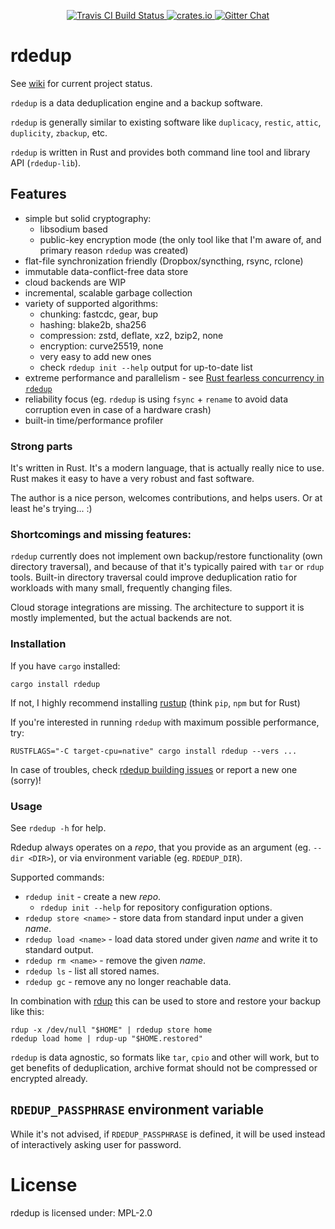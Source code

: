 <!-- README.md is auto-generated from README.tpl with `cargo readme` -->

<p align="center">
  <a href="https://travis-ci.org/dpc/rdedup">
      <img src="https://img.shields.io/travis/dpc/rdedup/master.svg?style=flat-square" alt="Travis CI Build Status">
  </a>
  <a href="https://crates.io/crates/rdedup">
      <img src="http://meritbadge.herokuapp.com/rdedup?style=flat-square" alt="crates.io">
  </a>
  <a href="https://gitter.im/dpc/rdedup">
      <img src="https://img.shields.io/badge/GITTER-join%20chat-green.svg?style=flat-square" alt="Gitter Chat">
  </a>
  <br>
</p>

# rdedup

See [wiki](https://github.com/dpc/rdedup/wiki) for current project status.

`rdedup` is a data deduplication engine and a backup software.

`rdedup` is generally similar to existing software like
 `duplicacy`, `restic`, `attic`, `duplicity`, `zbackup`, etc.

`rdedup` is written in Rust and provides both command line tool
and library API (`rdedup-lib`).

 ## Features

 * simple but solid cryptography:
   * libsodium based
   * public-key encryption mode (the only tool like that I'm aware of,
     and primary reason `rdedup` was created)
 * flat-file synchronization friendly (Dropbox/syncthing, rsync, rclone)
 * immutable data-conflict-free data store
 * cloud backends are WIP
 * incremental, scalable garbage collection
 * variety of supported algorithms:
   * chunking: fastcdc, gear, bup
   * hashing: blake2b, sha256
   * compression: zstd, deflate, xz2, bzip2, none
   * encryption: curve25519, none
   * very easy to add new ones
   * check `rdedup init --help` output for up-to-date list
 * extreme performance and parallelism - see
   [Rust fearless concurrency in `rdedup`](https://dpc.pw/blog/2017/04/rusts-fearless-concurrency-in-rdedup/)
 * reliability focus (eg. `rdedup` is using `fsync` + `rename`
   to avoid data corruption even in case of a hardware crash)
 * built-in time/performance profiler

### Strong parts

It's written in Rust. It's a modern language, that is actually really nice
to use. Rust makes it easy to have a very robust and fast software.

The author is a nice person, welcomes contributions, and helps users. Or at
least he's trying... :)

### Shortcomings and missing features:

`rdedup` currently does not implement own backup/restore functionality (own
directory traversal), and because of that it's typically paired with `tar`
or `rdup` tools. Built-in directory traversal could improve deduplication
ratio for workloads with many small, frequently changing files.

Cloud storage integrations are missing. The architecture to support it is
mostly implemented, but the actual backends are not.

### Installation

If you have `cargo` installed:

```norust
cargo install rdedup
```

If not, I highly recommend installing [rustup][rustup] (think `pip`, `npm`
but for Rust)

If you're interested in running `rdedup` with maximum possible performance,
try:

```norust
RUSTFLAGS="-C target-cpu=native" cargo install rdedup --vers ...
```

[rustup]: https://www.rustup.rs/

In case of troubles, check [rdedup building issues][building-issues] or
report a new one (sorry)!

[building-issues]: http://bit.ly/2ypLPtJ

### Usage

See `rdedup -h` for help.

Rdedup always operates on a *repo*, that you provide as an argument
(eg. `--dir <DIR>`), or via environment variable (eg. `RDEDUP_DIR`).

Supported commands:

* `rdedup init` - create a new *repo*.
  * `rdedup init --help` for repository configuration options.
* `rdedup store <name>` - store data from standard input under a given
  *name*.
* `rdedup load <name>` - load data stored under given *name* and write it
  to standard output.
* `rdedup rm <name>` - remove the given *name*.
* `rdedup ls` - list all stored names.
* `rdedup gc` - remove any no longer reachable data.


In combination with [rdup][rdup] this can be used to store and restore your
backup like this:

```norust
rdup -x /dev/null "$HOME" | rdedup store home
rdedup load home | rdup-up "$HOME.restored"
```

`rdedup` is data agnostic, so formats like `tar`, `cpio` and other will
work,
but to get benefits of deduplication, archive format should not be
compressed
or encrypted already.

## `RDEDUP_PASSPHRASE` environment variable

While it's not advised, if `RDEDUP_PASSPHRASE` is defined, it will be used
instead of interactively asking user for password.

[bup]: https://github.com/bup/bup/
[rdup]: https://github.com/miekg/rdup
[syncthing]: https://syncthing.net
[zbackup]: http://zbackup.org/
[zbackup-issue]: https://github.com/zbackup/zbackup/issues/109
[ddar]: https://github.com/basak/ddar/
[ddar-issue]: https://github.com/basak/ddar/issues/10

# License

rdedup is licensed under: MPL-2.0
